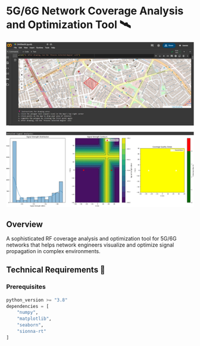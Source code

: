 # 5G/6G Network Coverage Analysis and Optimization Tool 🛰️

![OSP](image1.png)

![EAnalysis](image.png)

## Overview
A sophisticated RF coverage analysis and optimization tool for 5G/6G networks that helps network engineers visualize and optimize signal propagation in complex environments.

## Technical Requirements 🔧

### Prerequisites
```python
python_version >= "3.8"
dependencies = [
    "numpy",
    "matplotlib",
    "seaborn",
    "sionna-rt"
]
